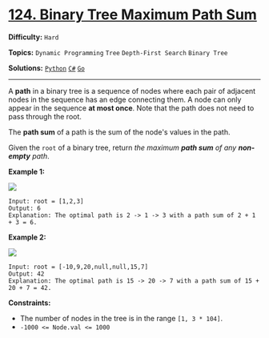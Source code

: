 # [124. Binary Tree Maximum Path Sum](https://leetcode.com/problems/binary-tree-maximum-path-sum/)

**Difficulty:** `Hard`

**Topics:** `Dynamic Programming` `Tree` `Depth-First Search` `Binary Tree`

**Solutions:** [`Python`](../../src/python/challenges/problems/binary_tree_maximum_path_sum_test.py) [`C#`](../../src/csharp/challenges/Problems/BinaryTreeMaximumPathSum.cs) [`Go`](../../src/go/challenges/problems/binary_tree_maximum_path_sum_test.go)

---

A **path** in a binary tree is a sequence of nodes where each pair of adjacent nodes in the sequence has an edge connecting them. A node can only appear in the sequence **at most once**. Note that the path does not need to pass through the root.

The **path sum** of a path is the sum of the node's values in the path.

Given the `root` of a binary tree, return *the maximum **path sum** of any **non-empty** path*.

**Example 1:**

![](https://assets.leetcode.com/uploads/2020/10/13/exx1.jpg)

```
Input: root = [1,2,3]
Output: 6
Explanation: The optimal path is 2 -> 1 -> 3 with a path sum of 2 + 1 + 3 = 6.
```

**Example 2:**

![](https://assets.leetcode.com/uploads/2020/10/13/exx2.jpg)

```
Input: root = [-10,9,20,null,null,15,7]
Output: 42
Explanation: The optimal path is 15 -> 20 -> 7 with a path sum of 15 + 20 + 7 = 42.
```

**Constraints:**

* The number of nodes in the tree is in the range `[1, 3 * 104]`.
* `-1000 <= Node.val <= 1000`